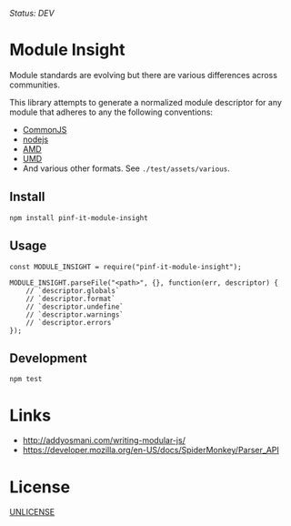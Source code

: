 *Status: DEV*

Module Insight
==============

Module standards are evolving but there are various differences across communities.

This library attempts to generate a normalized module descriptor for
any module that adheres to any the following conventions:

  * [CommonJS](http://wiki.commonjs.org/wiki/Modules/1.1)
  * [nodejs](http://nodejs.org/api/modules.html)
  * [AMD](https://github.com/amdjs/amdjs-api/wiki/AMD)
  * [UMD](https://github.com/umdjs/umd)
  * And various other formats. See `./test/assets/various`.


Install
-------

    npm install pinf-it-module-insight


Usage
-----

    const MODULE_INSIGHT = require("pinf-it-module-insight");
    
    MODULE_INSIGHT.parseFile("<path>", {}, function(err, descriptor) {
        // `descriptor.globals`
        // `descriptor.format`
        // `descriptor.undefine`
        // `descriptor.warnings`
        // `descriptor.errors`
    });


Development
-----------

    npm test


Links
=====

  * http://addyosmani.com/writing-modular-js/
  * https://developer.mozilla.org/en-US/docs/SpiderMonkey/Parser_API


License
=======

[UNLICENSE](http://unlicense.org/)

